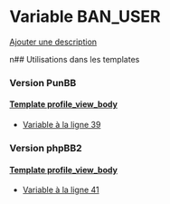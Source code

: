# Variable BAN_USER
[Ajouter une description](https://fa-tvars.appspot.com/BAN_USER)

n## Utilisations dans les templates

### Version PunBB

#### [Template profile_view_body](punbb/profile_view_body.md)
* [Variable à la ligne 39](../punbb/profile_view_body.tpl#L39)

### Version phpBB2

#### [Template profile_view_body](subsilver/profile_view_body.md)
* [Variable à la ligne 41](../subsilver/profile_view_body.tpl#L41)